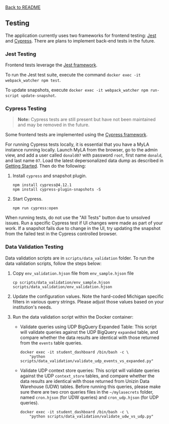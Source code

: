 [Back to README](../README.md)

## Testing

The application currently uses two frameworks for frontend testing: [Jest](https://jestjs.io/) and
[Cypress](https://www.cypress.io/). There are plans to implement back-end tests in the future.

### Jest Testing

Frontend tests leverage the [Jest framework](https://jestjs.io/).

To run the Jest test suite, execute the command `docker exec -it webpack_watcher npm test`.

To update snapshots, execute `docker exec -it webpack_watcher npm run-script update-snapshot`.

### Cypress Testing

> **Note:** Cypress tests are still present but have not been maintained and may be removed in the future.

Some frontend tests are implemented using the [Cypress framework](https://www.cypress.io/).

For running Cypress tests locally, it is essential that you have a MyLA instance running locally.
Launch MyLA from the browser, go to the admin view, and add a user called `donald07` with password `root`,
first name `donald`, and last name `07`.
Load the latest depersonalized data dump as described in [Getting Started](getting_started.md).
Then do the following:

1. Install `cypress` and snapshot plugin.
    ```
    npm install cypress@4.12.1
    npm install cypress-plugin-snapshots -S
    ```

1. Start Cypress.
    ```
    npm run cypress:open
    ```

When running tests, do not use the "All Tests" button due to unsolved issues.
Run a specific Cypress test if UI changes were made as part of your work.
If a snapshot fails due to change in the UI,
try updating the snapshot from the failed test in the Cypress controlled browser.

### Data Validation Testing

Data validation scripts are in `scripts/data_validation` folder.
To run the data validation scripts, follow the steps below:

1. Copy `env_validation.hjson` file from `env_sample.hjson` file
    ```
    cp scripts/data_validation/env_sample.hjson scripts/data_validation/env_validation.hjson
    ```

2. Update the configuration values. Note the hard-coded Michigan specific filters in various query strings.
Please adjust those values based on your institution's needs.

3. Run the data validation script within the Docker container:

    - Validate queries using UDP BigQuery Expanded Table:
    This script will validate queries against the UDP BigQuery `expanded` table,
    and compare whether the data results are identical with those returned from the `events` table queries.
        ```
        docker exec -it student_dashboard /bin/bash -c \
            "python scripts/data_validation/validate_udp_events_vs_expanded.py"
        ```

    - Validate UDP context store queries: This script will validate queries against the UDP `context_store` tables, and
    compare whether the data results are identical with those returned from Unizin Data Warehouse (UDW) tables.
    Before running this queries, please make sure there are two cron queries files in the `~/mylasecrets` folder,
    named `cron.hjson` (for UDW queries) and `cron_udp.hjson` (for UDP queries).
        ```
        docker exec -it student_dashboard /bin/bash -c \
            "python scripts/data_validation/validate_udw_vs_udp.py"
        ```
